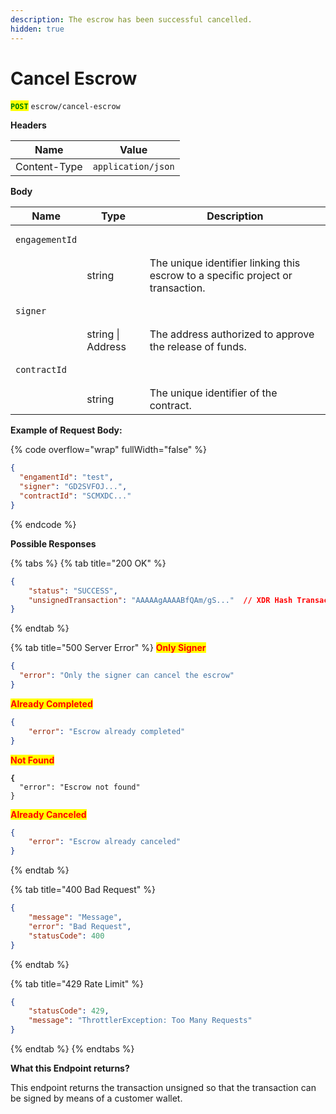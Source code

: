 ```yaml
---
description: The escrow has been successful cancelled.
hidden: true
---
```


# Cancel Escrow

<mark style="color:green;">**`POST`**</mark> `escrow/cancel-escrow`



**Headers**

| Name         | Value              |
| ------------ | ------------------ |
| Content-Type | `application/json` |

**Body**

| Name                                  | Type              | Description                                                                     |
| ------------------------------------- | ----------------- | ------------------------------------------------------------------------------- |
| <pre><code>engagementId
</code></pre> | string            | The unique identifier linking this escrow to a specific project or transaction. |
| <pre><code>signer
</code></pre>       | string \| Address | The address authorized to approve the release of funds.                         |
| <pre><code>contractId
</code></pre>   | string            | The unique identifier of the contract.                                          |



**Example of Request Body:**

{% code overflow="wrap" fullWidth="false" %}
```json
{
  "engamentId": "test", 
  "signer": "GD2SVFOJ...",
  "contractId": "SCMXDC..."
}
```
{% endcode %}



**Possible Responses**

{% tabs %}
{% tab title="200 OK" %}
```json
{
    "status": "SUCCESS",
    "unsignedTransaction": "AAAAAgAAAABfQAm/gS..."  // XDR Hash Transaction
}
```
{% endtab %}

{% tab title="500 Server Error" %}
<mark style="color:red;">**Only Signer**</mark>

```json
{
  "error": "Only the signer can cancel the escrow"
}
```

<mark style="color:red;">**Already Completed**</mark>

```json
{
    "error": "Escrow already completed"
}
```

<mark style="color:red;">**Not Found**</mark>

<pre class="language-json"><code class="lang-json"><strong>{
</strong>  "error": "Escrow not found"
}
</code></pre>

<mark style="color:red;">**Already Canceled**</mark>

```json
{
    "error": "Escrow already canceled"
}
```
{% endtab %}

{% tab title="400 Bad Request" %}
```json
{
    "message": "Message",
    "error": "Bad Request",
    "statusCode": 400
}

```
{% endtab %}

{% tab title="429 Rate Limit" %}
```json
{
    "statusCode": 429,
    "message": "ThrottlerException: Too Many Requests"
}
```
{% endtab %}
{% endtabs %}



**What this Endpoint returns?**

This endpoint returns the transaction unsigned so that the transaction can be signed by means of a customer wallet.
